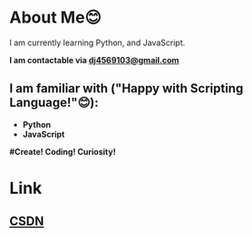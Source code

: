 # About Me😊

I am currently learning Python, and JavaScript.<strong/>

**I am contactable via dj4569103@gmail.com**

## I am familiar with ("Happy with Scripting Language!"😊):
* Python
* JavaScript

#Create! Coding! Curiosity!

# Link
## [CSDN](https://blog.csdn.net/douhuanmin123?spm=1055.2569.3001.5343)


